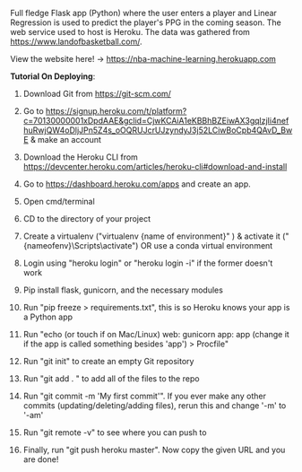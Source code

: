 Full fledge Flask app (Python) where the user enters a player and Linear Regression is used to predict the player's PPG in the coming season. The web service used to host is Heroku.
The data was gathered from https://www.landofbasketball.com/.

View the website here! -> https://nba-machine-learning.herokuapp.com

**Tutorial On Deploying**:

1. Download Git from https://git-scm.com/

2. Go to https://signup.heroku.com/t/platform?c=70130000001xDpdAAE&gclid=CjwKCAiA1eKBBhBZEiwAX3gqlzjIi4nefhuRwjQW4oDljJPn5Z4s_oOQRUJcrUJzyndyJ3j52LCiwBoCpb4QAvD_BwE & make an account

3. Download the Heroku CLI from https://devcenter.heroku.com/articles/heroku-cli#download-and-install

4. Go to https://dashboard.heroku.com/apps and create an app.

4. Open cmd/terminal

5. CD to the directory of your project

6. Create a virtualenv ("virtualenv {name of environment}" ) & activate it ("{nameofenv}\Scripts\activate") OR use a conda virtual environment

7. Login using "heroku login" or "heroku login -i" if the former doesn't work

8. Pip install flask, gunicorn, and the necessary modules

9. Run "pip freeze > requirements.txt", this is so Heroku knows your app is a Python app

10. Run "echo (or touch if on Mac/Linux) web: gunicorn app: app (change it if the app is called something besides 'app') > Procfile"

11. Run "git init" to create an empty Git repository

12. Run "git add . " to add all of the files to the repo

13. Run "git commit -m 'My first commit'". If you ever make any other commits (updating/deleting/adding files), rerun this and change '-m' to '-am'

13. Run "git remote -v" to see where you can push to

14. Finally, run "git push heroku master". Now copy the given URL and you are done!
